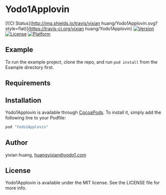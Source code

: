 # Yodo1Applovin

[![CI Status](http://img.shields.io/travis/yixian huang/Yodo1Applovin.svg?style=flat)](https://travis-ci.org/yixian huang/Yodo1Applovin)
[![Version](https://img.shields.io/cocoapods/v/Yodo1Applovin.svg?style=flat)](http://cocoapods.org/pods/Yodo1Applovin)
[![License](https://img.shields.io/cocoapods/l/Yodo1Applovin.svg?style=flat)](http://cocoapods.org/pods/Yodo1Applovin)
[![Platform](https://img.shields.io/cocoapods/p/Yodo1Applovin.svg?style=flat)](http://cocoapods.org/pods/Yodo1Applovin)

## Example

To run the example project, clone the repo, and run `pod install` from the Example directory first.

## Requirements

## Installation

Yodo1Applovin is available through [CocoaPods](http://cocoapods.org). To install
it, simply add the following line to your Podfile:

```ruby
pod "Yodo1Applovin"
```

## Author

yixian huang, huangyixian@yodo1.com

## License

Yodo1Applovin is available under the MIT license. See the LICENSE file for more info.
